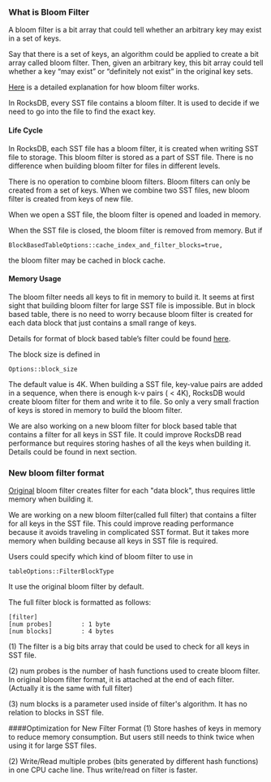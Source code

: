### What is Bloom Filter
A bloom filter is a bit array that could tell whether an arbitrary key may exist in a set of keys.

Say that there is a set of keys, an algorithm could be applied to create a bit array called bloom filter. Then, given an arbitrary key, this bit array could tell whether a key “may exist” or “definitely not exist” in the original key sets.

[Here](http://en.wikipedia.org/wiki/Bloom_filter) is a detailed explanation for how bloom filter works.

In RocksDB, every SST file contains a bloom filter. It is used to decide if we need to go into the file to find the exact key.

#### Life Cycle
In RocksDB, each SST file has a bloom filter, it is created when writing SST file to storage. This bloom filter is stored as a part of SST file. There is no difference when building bloom filter for files in different levels.

There is no operation to combine bloom filters. Bloom filters can only be created from a set of keys. When we combine two SST files, new bloom filter is created from keys of new file.

When we open a SST file, the bloom filter is opened and loaded in memory. 

When the SST file is closed, the bloom filter is removed from memory. But if

    BlockBasedTableOptions::cache_index_and_filter_blocks=true,  

the bloom filter may be cached in block cache.

#### Memory Usage
The bloom filter needs all keys to fit in memory to build it. It seems at first sight that building bloom filter for large SST file is impossible. But in block based table, there is no need to worry because bloom filter is created for each data block that just contains a small range of keys.
 
Details for format of block based table’s filter could be found [here](https://github.com/facebook/rocksdb/wiki/Rocksdb-BlockBasedTable-Format#filter-meta-block).

The block size is defined in 

    Options::block_size

The default value is 4K. When building a SST file, key-value pairs are added in a sequence, when there is enough k-v pairs ( < 4K), RocksDB would create bloom filter for them and write it to file. So only a very small fraction of keys is stored in memory to build the bloom filter.

We are also working on a new bloom filter for block based table that contains a filter for all keys in SST file. It could improve RocksDB read performance but requires storing hashes of all the keys when building it. Details could be found in next section.

### New bloom filter format
[Original](https://github.com/facebook/rocksdb/wiki/Rocksdb-BlockBasedTable-Format#filter-meta-block) bloom filter creates filter for each "data block", thus requires little memory when building it. 

We are working on a new bloom filter(called full filter) that contains a filter for all keys in the SST file. This could improve reading performance because it avoids traveling in complicated SST format. But it takes more memory when building because all keys in SST file is required. 

Users could specify which kind of bloom filter to use in

    tableOptions::FilterBlockType

It use the original bloom filter by default.

The full filter block is formatted as follows:

    [filter]
    [num probes]        : 1 byte
    [num blocks]        : 4 bytes

(1) The filter is a big bits array that could be used to check for all keys in SST file. 

(2) num probes is the number of hash functions used to create bloom filter. In original bloom filter format, it is attached at the end of each filter. (Actually it is the same with full filter)

(3) num blocks is a parameter used inside of filter's algorithm. It has no relation to blocks in SST file.

####Optimization for New Filter Format
(1) Store hashes of keys in memory to reduce memory consumption. But users still needs to think twice when using it for large SST files.

(2) Write/Read multiple probes (bits generated by different hash functions) in one CPU cache line. Thus write/read on filter is faster.

